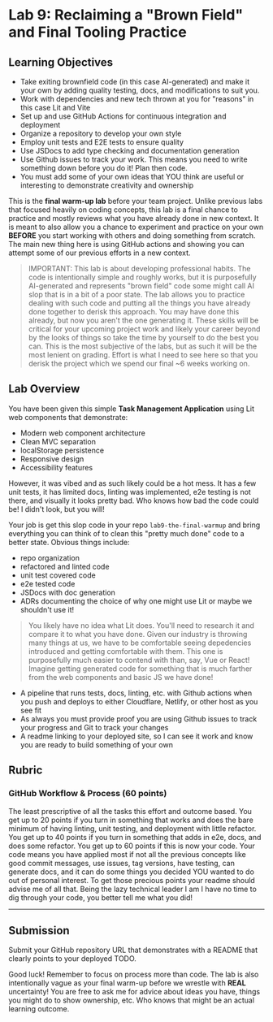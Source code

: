# Lab 9: Reclaiming a "Brown Field" and Final Tooling Practice 

## Learning Objectives

- Take exiting brownfield code (in this case AI-generated) and make it your own by adding quality testing, docs, and modifications to suit you.
- Work with dependencies and new tech thrown at you for "reasons" in this case Lit and Vite 
- Set up and use GitHub Actions for continuous integration and deployment
- Organize a repository to develop your own style
- Employ unit tests and E2E tests to ensure quality
- Use JSDocs to add type checking and documentation generation
- Use Github issues to track your work.  This means you need to write something down before you do it!  Plan then code.
- You must add some of your own ideas that YOU think are useful or interesting to demonstrate creativity and ownership


This is the **final warm-up lab** before your team project. Unlike previous labs that focused heavily on coding concepts, this lab is a final chance to practice and mostly reviews what you have already done in new context.  It is meant to also allow you a chance to experiment and practice on your own **BEFORE** you start working with others and doing something from scratch. The main new thing here is using GitHub actions and showing you can attempt some of our previous efforts in a new context.  


> IMPORTANT: This lab is about developing professional habits. The code is intentionally simple and roughly works, but it is purposefully AI-generated and represents "brown field" code some might call AI slop that is in a bit of a poor state. The lab allows you to practice dealing with such code and putting all the things you have already done together to derisk this approach.  You may have done this already, but now you aren't the one generating it. 
> These skills will be critical for your upcoming project work and likely your career beyond by the looks of things so take the time by yourself to do the best you can.  This is the most subjective of the labs, but as such it will be the most lenient on grading.  Effort is what I need to see here so that you derisk the project which we spend our final ~6 weeks working on.
> 

## Lab Overview

You have been given this simple **Task Management Application** using Lit web components that demonstrate:
- Modern web component architecture
- Clean MVC separation
- localStorage persistence
- Responsive design
- Accessibility features

However, it was vibed and as such likely could be a hot mess.  It has a few unit tests, it has limited docs, linting was implemented, e2e testing is not there, and visually it looks pretty bad.  Who knows how bad the code could be!  I didn't look, but you will!

Your job is get this slop code in your repo `lab9-the-final-warmup` and bring everything you can think of to clean this "pretty much done" code to a better state.  Obvious things include:

- repo organization
- refactored and linted code
- unit test covered code
- e2e tested code
- JSDocs with doc generation
- ADRs documenting the choice of why one might use Lit or maybe we shouldn't use it!  

> You likely have no idea what Lit does. You'll need to research it and compare it to what you have done.  Given our industry is throwing many things at us, we have to be comfortable seeing depedencies introduced and getting comfortable with them.  This one is purposefully much easier to contend with than, say, Vue or React!  Imagine getting generated code for something that is much farther from the web components and basic JS we have done!

- A pipeline that runs tests, docs, linting, etc. with Github actions when you push and deploys to either Cloudflare, Netlify, or other host as you see fit
- As always you must provide proof you are using Github issues to track your progress and Git to track your changes
- A readme linking to your deployed site, so I can see it work and know you are ready to build something of your own


## Rubric

### GitHub Workflow & Process (60 points)

The least prescriptive of all the tasks this effort and outcome based.  You get up to 20 points if you turn in something that works and does the bare minimum of having linting, unit testing, and deployment with little refactor.  You get up to 40 points if you turn in something that adds in e2e, docs, and does some refactor.  You get up to 60 points if this is now your code.   Your code means you have applied most if not all the previous concepts like good commit messages, use issues, tag versions, have testing, can generate docs, and it can do some things you decided YOU wanted to do out of personal interest.  To get those precious points your readme should advise me of all that.  Being the lazy technical leader I am I have no time to dig through your code, you better tell me what you did! 

---

## Submission

Submit your GitHub repository URL that demonstrates with a README that clearly points to your deployed TODO.


Good luck! Remember to focus on process more than code. The lab is also intentionally vague as your final warm-up before we wrestle with **REAL** uncertainty!  You are free to ask me for advice about ideas you have, things you might do to show ownership, etc. Who knows that might be an actual learning outcome.